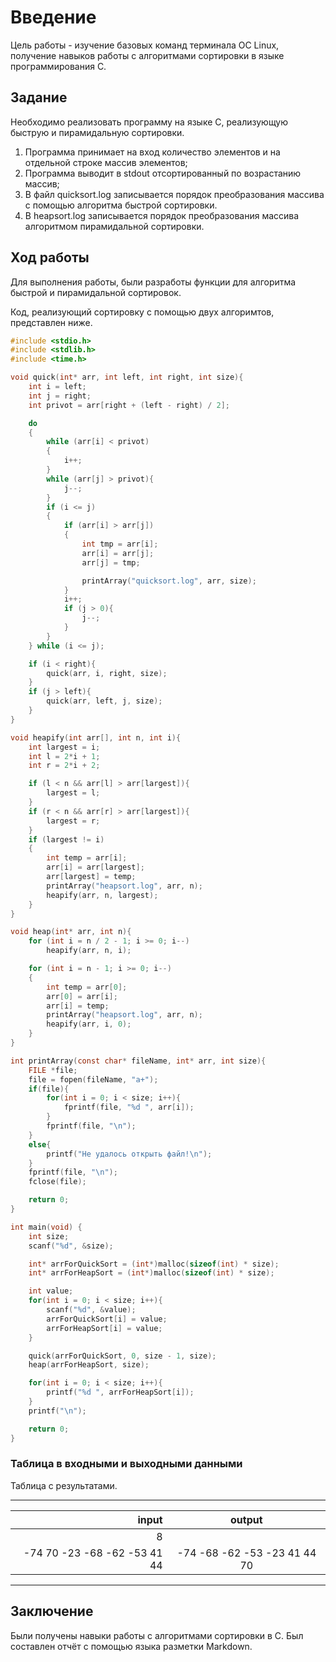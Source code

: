 # Введение

Цель работы - изучение базовых команд терминала ОС Linux, получение навыков работы с алгоритмами сортировки в языке программирования C.

## Задание

Необходимо реализовать программу на языке C, реализующую быструю и пирамидальную сортировки.

1.  Программа принимает на вход количество элементов и на отдельной строке массив элементов;
2. Программа выводит в stdout отсортированный по возрастанию массив;
3. В файл quicksort.log записывается порядок преобразования массива с помощью алгоритма быстрой сортировки.
4. В heapsort.log записывается порядок преобразования массива алгоритмом пирамидальной сортировки.

## Ход работы

Для выполнения работы, были разработы функции для алгоритма быстрой и пирамидальной сортировок.

Код, реализующий сортировку с помощью двух алгоримтов, представлен ниже.

```c
#include <stdio.h>
#include <stdlib.h>
#include <time.h>

void quick(int* arr, int left, int right, int size){
    int i = left;
    int j = right;
    int privot = arr[right + (left - right) / 2];

    do
    {
        while (arr[i] < privot)
        {
            i++;
        }
        while (arr[j] > privot){
            j--;
        }
        if (i <= j)
        {
            if (arr[i] > arr[j])
            {
                int tmp = arr[i];
                arr[i] = arr[j];
                arr[j] = tmp;

                printArray("quicksort.log", arr, size);
            }
            i++;
            if (j > 0){    
                j--;
            }
        }
    } while (i <= j);

    if (i < right){
        quick(arr, i, right, size);
    }
    if (j > left){
        quick(arr, left, j, size);
    }
}

void heapify(int arr[], int n, int i){
    int largest = i;
    int l = 2*i + 1; 
    int r = 2*i + 2; 

    if (l < n && arr[l] > arr[largest]){
        largest = l;
    }
    if (r < n && arr[r] > arr[largest]){
        largest = r;
    }
    if (largest != i)
    {
        int temp = arr[i];
        arr[i] = arr[largest];
        arr[largest] = temp;
        printArray("heapsort.log", arr, n);
        heapify(arr, n, largest);
    }
}

void heap(int* arr, int n){ 
    for (int i = n / 2 - 1; i >= 0; i--)
        heapify(arr, n, i);

    for (int i = n - 1; i >= 0; i--)
    {
        int temp = arr[0];
        arr[0] = arr[i];
        arr[i] = temp;
        printArray("heapsort.log", arr, n);
        heapify(arr, i, 0);
    }
}

int printArray(const char* fileName, int* arr, int size){ 
    FILE *file;
    file = fopen(fileName, "a+"); 
    if(file){
        for(int i = 0; i < size; i++){
            fprintf(file, "%d ", arr[i]);
        }
        fprintf(file, "\n");
    }
    else{
        printf("Не удалось открыть файл!\n");
    }
    fprintf(file, "\n");
    fclose(file); 

    return 0;
}

int main(void) {
    int size; 
    scanf("%d", &size); 

    int* arrForQuickSort = (int*)malloc(sizeof(int) * size);
    int* arrForHeapSort = (int*)malloc(sizeof(int) * size);

    int value;
    for(int i = 0; i < size; i++){
        scanf("%d", &value);
        arrForQuickSort[i] = value;
        arrForHeapSort[i] = value;
    }

    quick(arrForQuickSort, 0, size - 1, size);
    heap(arrForHeapSort, size);

    for(int i = 0; i < size; i++){
        printf("%d ", arrForHeapSort[i]);
    }
    printf("\n");

    return 0;
}

```

### Таблица в входными и выходными данными

Таблица с результатами.

***
|input | output |
|-----------------:|:-------------------:|
|8 | |
|-74 70 -23 -68 -62 -53 41 44  | -74 -68 -62 -53 -23 41 44 70 |
***

## Заключение

Были получены навыки работы с алгоритмами сортировки в C.
Был составлен отчёт с помощью языка разметки Markdown.
